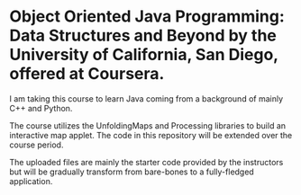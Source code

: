 # Object Oriented Java Programming: Data Structures and Beyond by the University of California, San Diego, offered at Coursera.

I am taking this course to learn Java coming from a background of mainly C++ and Python.

The course utilizes the UnfoldingMaps and Processing libraries to build an interactive map applet. The code in this repository will be extended over the course period.

The uploaded files are mainly the starter code provided by the instructors but will be gradually transform from bare-bones to a fully-fledged application.